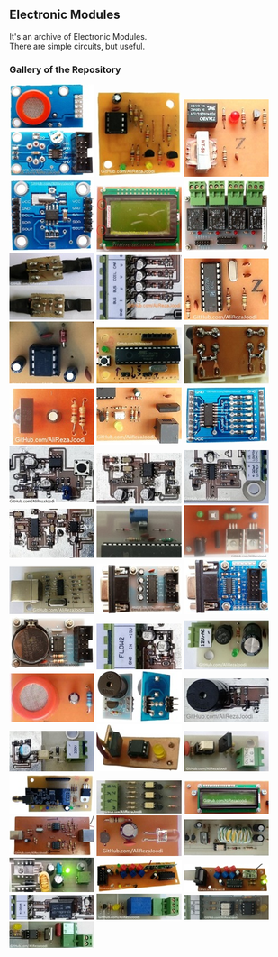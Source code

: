 ## Electronic Modules 
It's an archive of Electronic Modules.  
There are simple circuits, but useful.

### Gallery of the Repository
![](Sensor_MQ_DO/Pictures/Album.jpg)
![](EEPROM_AT24Cx/Pictures/Album.jpg)
![](PhoneLine_Dialing/Pictures/Album.jpg)
![](RTC_DS1307_2Layer/Pictures/Album.jpg)
![](Display_GLCD_KS0108_64x128/Pictures/Album.jpg)
![](Driver_Relay_4CH/Pictures/Album.jpg)
![](Sensor_LM35_RC-Damper/Pictures/Album.jpg)
![](MCU_ADC_InputFilter/Pictures/Album.jpg)
![](PhoneLine_DTMF-Detector/Pictures/Album.jpg)
![](PowerSupply_NegativeVoltage_ICL7660/Pictures/Album.jpg)
![](MCU_AVR_ATmega328/Pictures/Album.jpg)
![](Protector_IGBT-Gate/Pictures/Album.jpg)
![](IR_Receiver/Pictures/Album.jpg)
![](PhoneLine_RingTone/Pictures/Album.jpg)
![](Driver_ULN2003_2Layer/Pictures/Album.jpg)
![](MCU_WatchDog/Pictures/Album.jpg)
![](Converter_FrequencyToVoltage/Pictures/Album.jpg)
![](Converter_1~5Vto4~20mA/Pictures/Album.jpg)
![](Detector_PhaseDifference/Pictures/Album.jpg)
![](PowerSupply_ReferenceVoltage_LM336/Pictures/Album.jpg)
![](PowerSupply_Regulator_78xx_HighCurrent/Pictures/Album.jpg)
![](Interfacing_UARTtoUSB_CH340G/Pictures/Album.jpg)
![](Interfacing_UARTtoRS232_1Layer/Pictures/Album.jpg)
![](Interfacing_UARTtoRS232_2Layer/Pictures/Album.jpg)
![](RTC_DS1307_1Layer/Pictures/Album.jpg)
![](Detector_WaterFlow/Pictures/Album.jpg)
![](PowerSupply_Rectifier_2WireTrans_1DC_FullBridge/Pictures/Album.jpg)
![](Sensor_MQ_AO/Pictures/Album.jpg)
![](Driver_Buzzer/Pictures/Album.jpg)
![](Driver_Buzzer/Pictures/Album2.jpg)
![](Detector_AC-Voltage/Pictures/Album.jpg)
![](Driver_Triac_MOC3021/Pictures/Album.jpg)
![](Driver_Thyristor_TLP521/Pictures/Album.jpg)
![](RF_NRF24L01/Pictures/Album.jpg)
![](Detector_ZeroCrossing_3Phase/Pictures/Album.jpg)
![](Display_LCD16x2/Pictures/Album.jpg)
![](Interfacing_USBtoRS422/Pictures/Album.jpg)
![](IR_Sender/Pictures/Album.jpg)
![](PowerSupply_Flyback/Pictures/Album.jpg)
![](PowerSupply_Regulator_LM25xx/Pictures/Album.jpg)
![](RF_ASK_Receiver_RR3-XXX/Pictures/Album.jpg)
![](RF_ASK_Transmitter_TX-13952/Pictures/Album.jpg)
![](MCU_ADC_ExternalSource/Pictures/Album.jpg)
![](Driver_Relay_1CH/Pictures/Album.jpg)
![](Detector_ZeroCrossing_1Phase/Pictures/Album.jpg)
![](Driver_Triac_MOC3021/Pictures/Album2.jpg)
